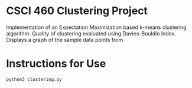 # CSCI 460 Clustering Project

Implementation of an Expectation Maximization based k-means clustering algorithm. Quality of clustering evaluated using Davies-Bouldin Index. Displays a graph of the sample data points from 

# Instructions for Use

```
python3 clustering.py
```
